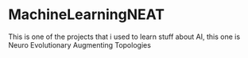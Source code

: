 # MachineLearningNEAT
 This is one of the projects that i used to learn stuff about AI, this one is Neuro Evolutionary Augmenting Topologies
